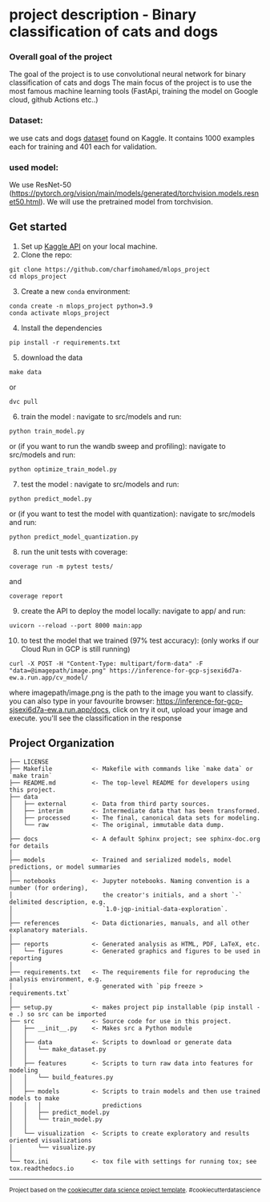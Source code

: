 project description - Binary classification of cats and dogs
==============================
### Overall goal of the project [](https://github.com/charfimohamed/mlops_project)

The goal of the project is to use convolutional neural network for binary classification of cats and dogs 
The main focus of the project is to use the most famous machine learning tools (FastApi, training the model on Google cloud, github Actions etc..)

### Dataset:

we use cats and dogs [dataset](https://www.kaggle.com/datasets/alifrahman/dataset-for-wbc-classification) found on Kaggle. It contains 1000 examples each for training and 401 each for validation.


### used model: 

We use  ResNet-50 (https://pytorch.org/vision/main/models/generated/torchvision.models.resnet50.html). We will use the pretrained model from torchvision.

Get started
------------
1. Set up [Kaggle API](https://adityashrm21.github.io/Setting-Up-Kaggle/) on your local machine.
2. Clone the repo:
```
git clone https://github.com/charfimohamed/mlops_project
cd mlops_project
```
3. Create a new `conda` environment:
```
conda create -n mlops_project python=3.9
conda activate mlops_project
```
4. Install the dependencies
```
pip install -r requirements.txt
```
5. download the data
```
make data  
```
or
```
dvc pull
```
6. train the model : navigate to src/models and run: 
```
python train_model.py
```
or (if you want to run the wandb sweep and profiling): navigate to src/models and run:
```
python optimize_train_model.py
```
7. test the model : navigate to src/models and run: 
```
python predict_model.py
```
or (if you want to test the model with quantization): navigate to src/models and run:
```
python predict_model_quantization.py
```
8. run the unit tests with coverage:
```
coverage run -m pytest tests/
```
and 
```
coverage report
```
9. create the API to deploy the model locally: navigate to app/ and run:
```
uvicorn --reload --port 8000 main:app
```
10. to test the model that we trained (97% test accuracy): 
(only works if our Cloud Run in GCP is still running)
```
curl -X POST -H "Content-Type: multipart/form-data" -F "data=@imagepath/image.png" https://inference-for-gcp-sjsexi6d7a-ew.a.run.app/cv_model/
```
where imagepath/image.png is the path to the image you want to classify.
you can also type in your favourite browser:  https://inference-for-gcp-sjsexi6d7a-ew.a.run.app/docs, click on try it out, upload your image and execute. you'll see the classification in the response


Project Organization
------------

    ├── LICENSE
    ├── Makefile           <- Makefile with commands like `make data` or `make train`
    ├── README.md          <- The top-level README for developers using this project.
    ├── data
    │   ├── external       <- Data from third party sources.
    │   ├── interim        <- Intermediate data that has been transformed.
    │   ├── processed      <- The final, canonical data sets for modeling.
    │   └── raw            <- The original, immutable data dump.
    │
    ├── docs               <- A default Sphinx project; see sphinx-doc.org for details
    │
    ├── models             <- Trained and serialized models, model predictions, or model summaries
    │
    ├── notebooks          <- Jupyter notebooks. Naming convention is a number (for ordering),
    │                         the creator's initials, and a short `-` delimited description, e.g.
    │                         `1.0-jqp-initial-data-exploration`.
    │
    ├── references         <- Data dictionaries, manuals, and all other explanatory materials.
    │
    ├── reports            <- Generated analysis as HTML, PDF, LaTeX, etc.
    │   └── figures        <- Generated graphics and figures to be used in reporting
    │
    ├── requirements.txt   <- The requirements file for reproducing the analysis environment, e.g.
    │                         generated with `pip freeze > requirements.txt`
    │
    ├── setup.py           <- makes project pip installable (pip install -e .) so src can be imported
    ├── src                <- Source code for use in this project.
    │   ├── __init__.py    <- Makes src a Python module
    │   │
    │   ├── data           <- Scripts to download or generate data
    │   │   └── make_dataset.py
    │   │
    │   ├── features       <- Scripts to turn raw data into features for modeling
    │   │   └── build_features.py
    │   │
    │   ├── models         <- Scripts to train models and then use trained models to make
    │   │   │                 predictions
    │   │   ├── predict_model.py
    │   │   └── train_model.py
    │   │
    │   └── visualization  <- Scripts to create exploratory and results oriented visualizations
    │       └── visualize.py
    │
    └── tox.ini            <- tox file with settings for running tox; see tox.readthedocs.io


--------

<p><small>Project based on the <a target="_blank" href="https://drivendata.github.io/cookiecutter-data-science/">cookiecutter data science project template</a>. #cookiecutterdatascience</small></p>
